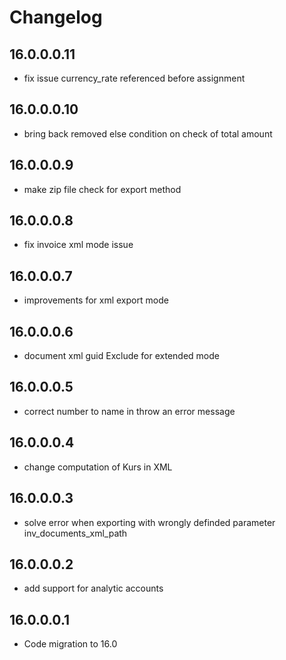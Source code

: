 # Changelog

## 16.0.0.0.11

- fix issue currency_rate referenced before assignment

## 16.0.0.0.10

- bring back removed else condition on check of total amount

## 16.0.0.0.9

- make zip file check for export method

## 16.0.0.0.8

- fix invoice xml mode issue

## 16.0.0.0.7

- improvements for xml export mode

## 16.0.0.0.6

- document xml guid Exclude for extended mode

## 16.0.0.0.5

- correct number to name in throw an error message

## 16.0.0.0.4

- change computation of Kurs in XML

## 16.0.0.0.3

- solve error when exporting with wrongly definded parameter inv_documents_xml_path

## 16.0.0.0.2

- add support for analytic accounts

## 16.0.0.0.1

- Code migration to 16.0
